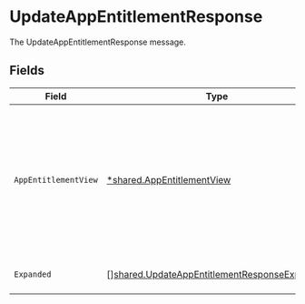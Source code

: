 # UpdateAppEntitlementResponse

The UpdateAppEntitlementResponse message.


## Fields

| Field                                                                                                                    | Type                                                                                                                     | Required                                                                                                                 | Description                                                                                                              |
| ------------------------------------------------------------------------------------------------------------------------ | ------------------------------------------------------------------------------------------------------------------------ | ------------------------------------------------------------------------------------------------------------------------ | ------------------------------------------------------------------------------------------------------------------------ |
| `AppEntitlementView`                                                                                                     | [*shared.AppEntitlementView](../../models/shared/appentitlementview.md)                                                  | :heavy_minus_sign:                                                                                                       | The app entitlement view contains the serialized app entitlement and paths to objects referenced by the app entitlement. |
| `Expanded`                                                                                                               | [][shared.UpdateAppEntitlementResponseExpanded](../../models/shared/updateappentitlementresponseexpanded.md)             | :heavy_minus_sign:                                                                                                       | List of related objects                                                                                                  |